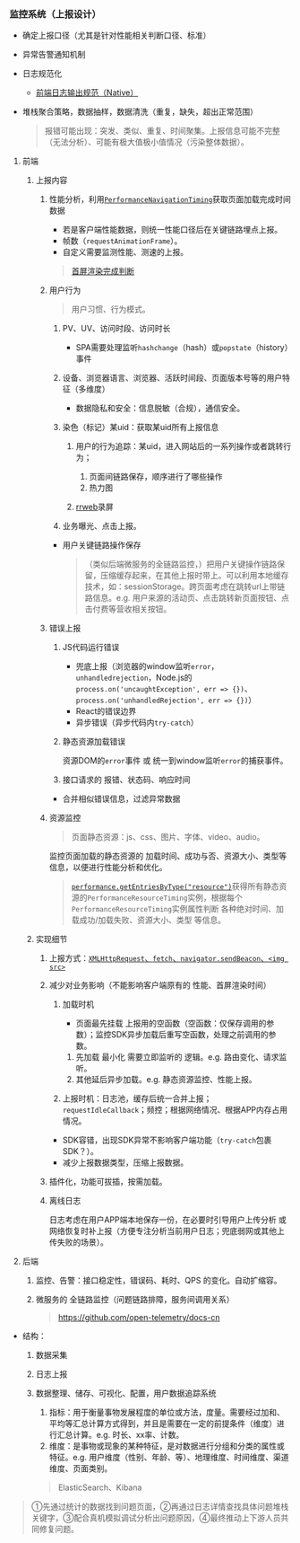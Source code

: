 ### 监控系统（上报设计）
- 确定上报口径（尤其是针对性能相关判断口径、标准）
- 异常告警通知机制
- 日志规范化

    - [前端日志输出规范（Native）](https://github.com/realgeoffrey/knowledge/blob/master/网站前端/其他前端专项/前端日志输出规范（Native）/README.md)
- 堆栈聚合策略，数据抽样，数据清洗（重复，缺失，超出正常范围）

    >报错可能出现：突发、类似、重复、时间聚集。上报信息可能不完整（无法分析）、可能有极大值极小值情况（污染整体数据）。

1. 前端

    1. 上报内容

        1. 性能分析，利用[`PerformanceNavigationTiming`](https://developer.mozilla.org/en-US/docs/Web/API/PerformanceNavigationTiming)获取页面加载完成时间数据

            - 若是客户端性能数据，则统一性能口径后在关键链路埋点上报。
            - 帧数（`requestAnimationFrame`）。
            - 自定义需要监测性能、测速的上报。

            >[首屏渲染完成判断](https://github.com/realgeoffrey/knowledge/blob/master/网站前端/其他前端专项/首屏渲染完成判断/README.md)
        2. 用户行为

            >用户习惯、行为模式。

            1. PV、UV、访问时段、访问时长

                - SPA需要处理监听`hashchange`（hash）或`popstate`（history）事件
            2. 设备、浏览器语言、浏览器、活跃时间段、页面版本号等的用户特征（多维度）

                - 数据隐私和安全：信息脱敏（合规），通信安全。
            3. 染色（标记）某uid：获取某uid所有上报信息

                1. 用户的行为追踪：某uid，进入网站后的一系列操作或者跳转行为；

                    1. 页面间链路保存，顺序进行了哪些操作
                    2. 热力图
                2. [rrweb](https://github.com/rrweb-io/rrweb)录屏
            4. 业务曝光、点击上报。

            - 用户关键链路操作保存

                >（类似后端微服务的全链路监控，）把用户关键操作链路保留，压缩缓存起来，在其他上报时带上。可以利用本地缓存技术，如：sessionStorage。跨页面考虑在跳转url上带链路信息。e.g. 用户来源的活动页、点击跳转新页面按钮、点击付费等营收相关按钮。
        3. 错误上报

            1. JS代码运行错误

                - 兜底上报（浏览器的window监听`error`，`unhandledrejection`，Node.js的`process.on('uncaughtException', err => {})`、`process.on('unhandledRejection', err => {})`）
                - React的错误边界
                - 异步错误（异步代码内`try-catch`）
            2. 静态资源加载错误

                资源DOM的`error`事件 或 统一到window监听`error`的捕获事件。
            3. 接口请求的 报错、状态码、响应时间
            - 合并相似错误信息，过滤异常数据
        4. 资源监控

            >页面静态资源：js、css、图片、字体、video、audio。

            监控页面加载的静态资源的 加载时间、成功与否、资源大小、类型等信息，以便进行性能分析和优化。

            >[`performance.getEntriesByType("resource")`](https://developer.mozilla.org/en-US/docs/Web/API/Performance/getEntriesByType)获得所有静态资源的`PerformanceResourceTiming`实例，根据每个`PerformanceResourceTiming`实例属性判断 各种绝对时间、加载成功/加载失败、资源大小、类型 等信息。
    2. 实现细节

        1. 上报方式：[`XMLHttpRequest`、`fetch`、`navigator.sendBeacon`、`<img src>`](https://github.com/realgeoffrey/knowledge/blob/master/网站前端/前端内容/基础知识.md#浏览器发起网络请求方式)
        2. 减少对业务影响（不能影响客户端原有的 性能、首屏渲染时间）

            1. 加载时机

                - 页面最先挂载 上报用的空函数（空函数：仅保存调用的参数）；监控SDK异步加载后重写空函数，处理之前调用的参数。

                1. 先加载 最小化 需要立即监听的 逻辑。e.g. 路由变化、请求监听。
                2. 其他延后异步加载。e.g. 静态资源监控、性能上报。
            2. 上报时机：日志池，缓存后统一合并上报；`requestIdleCallback`；频控；根据网络情况、根据APP内存占用情况。

            - SDK容错，出现SDK异常不影响客户端功能（`try-catch`包裹SDK？）。
            - 减少上报数据类型，压缩上报数据。
        3. 插件化，功能可拔插，按需加载。
        4. 离线日志

            日志考虑在用户APP端本地保存一份，在必要时引导用户上传分析 或 网络恢复时补上报（方便专注分析当前用户日志；兜底弱网或其他上传失败的场景）。
2. 后端

    1. 监控、告警：接口稳定性，错误码、耗时、QPS 的变化。自动扩缩容。
    2. 微服务的 全链路监控（问题链路排障，服务间调用关系）

        ><https://github.com/open-telemetry/docs-cn>

- 结构：

    1. 数据采集
    2. 日志上报
    3. 数据整理、储存、可视化、配置，用户数据追踪系统

        1. 指标：用于衡量事物发展程度的单位或方法，度量。需要经过加和、平均等汇总计算方式得到，并且是需要在一定的前提条件（维度）进行汇总计算。e.g. 时长、xx率、计数。
        2. 维度：是事物或现象的某种特征，是对数据进行分组和分类的属性或特征。e.g. 用户维度（性别、年龄、等）、地理维度、时间维度、渠道维度、页面类别。

        >ElasticSearch、Kibana

>①先通过统计的数据找到问题页面，②再通过日志详情查找具体问题堆栈关键字，③配合真机模拟调试分析出问题原因，④最终推动上下游人员共同修复问题。
